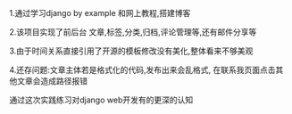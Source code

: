 1.通过学习django by example 和网上教程,搭建博客

2.该项目实现了前后台 文章,标签,分类,归档,评论管理等,还有邮件分享等

3.由于时间关系直接引用了开源的模板修改没有美化,整体看来不够美观

4.还存问题:文章主体若是格式化的代码,发布出来会乱格式,
在联系我页面点击其他文章会造成路径报错

通过这次实践练习对django web开发有的更深的认知


